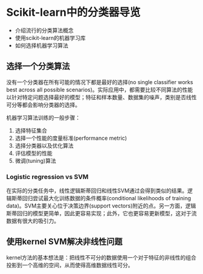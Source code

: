 # Scikit-learn中的分类器导览

- 介绍流行的分类算法概念
- 使用scikit-learn的机器学习库
- 如何选择机器学习算法

## 选择一个分类算法

没有一个分类器在所有可能的情况下都是最好的选择(no single classifier works best across all possible scenarios)。实际应用中，都需要比较不同算法的性能以针对特定问题选择最好的模型；特征和样本数量、数据集的噪声，类别是否线性可分等都会影响分类器的选择。

机器学习算法训练的一般步骤：

1. 选择特征集合
1. 选择一个性能的度量标准(performance metric)
1. 选择分类器以及优化算法
1. 评估模型的性能
1. 微调(tuning)算法

### Logistic regression vs SVM

在实际的分类任务中，线性逻辑斯蒂回归和线性SVM通过会得到类似的结果。逻辑斯蒂回归尝试最大化训练数据的条件概率(conditional likelihoods of training data)。SVM主要关心位于决策边界(support vectors)附近的点。另一方面，逻辑斯蒂回归的模型更简单，因此更容易实现；此外，它也更容易更新模型，这对于流数据有很大的吸引力。

## 使用kernel SVM解决非线性问题

kernel方法的基本想法是：把线性不可分的数据使用一个对于特征的非线性的组合投影到一个高维的空间，从而使得高维数据线性可分。